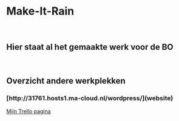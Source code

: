 # Make-It-Rain

<br>

## Hier staat al het gemaakte werk voor de BO

<br>

<h2> Overzicht andere werkplekken </h2>
<h3>[http://31761.hosts1.ma-cloud.nl/wordpress/](website)</h3> 

[Mijn Trello pagina](https://trello.com/b/SkI1gcQp/make-it-rain)
